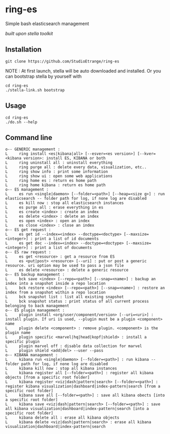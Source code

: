 # ring-es
Simple bash elasticsearch management

_built upon stella toolkit_

## Installation

	git clone https://github.com/StudioEtrange/ring-es

NOTE : At first launch, stella will be auto downloaded and installed. Or you can bootstrap stella by yourself with

	cd ring-es
	./stella-link.sh bootstrap

## Usage

	cd ring-es
	./do.sh --help


## Command line

	o-- GENERIC management :
	L     ring install <es|kibana|all> [--esver=<es version>] [--kver=<kibana version>: install ES, KIBANA or both
	L     ring uninstall all : uninstall everything
	L     ring purge all : delete every data, visualization, etc..
	L     ring show info : print some information
	L     ring show ui : open some web applications
	L     ring home es : return es home path
	L     ring home kibana : return es home path
	o-- ES management :
	L     es run <single|daemon> [--folder=<path>] [--heap=<size g>] : run elasticsearch -- folder path for log, if none log are disabled
	L     es kill now : stop all elasticsearch instances
	L     es purge all : erase everything in es
	L     es create <index> : create an index
	L     es delete <index> : delete an index
	L     es open <index> : open an index
	L     es close <index> : close an index
	o-- ES get request :
	L     es get id --index=<index> --doctype=<doctype> [--maxsize=<integer>] : print a list of id documents
	L     es get doc --index=<index> --doctype=<doctype> [--maxsize=<integer>] : print a list of documents
	o-- ES raw request :
	L     es get <resource> : get a resource from ES
	L     es <put|post> <resource> [--uri] : put or post a generic resource. uri option may be used to pass a json file
	L     es delete <resource> : delete a generic resource
	o-- ES backup management :
	L     bck save <index> [--repo=<path>] [--snap=<name>] : backup an index into a snapshot inside a repo location
	L     bck restore <index> [--repo=<path>] [--snap=<name>] : restore an index from a snapshot within a repo location
	L     bck snapshot list : list all existing snapshot
	L     bck snapshot status : print status of all current process belonging to back management
	o-- ES plugin management :
	L     plugin install <org/user/component/version> [--uri=<uri>] : install plugin. If uri is used, --plugin must be a plugin <component> name
	L     plugin delete <component> : remove plugin. <component> is the plugin name
	L     plugin specific <marvel|hq|head|kopf|shield> : install a specific plugin
	L     plugin marvel off : disable data collection for marvel
	L     plugin shield <add|del> --user --pass
	o-- KIBANA management :
	L     kibana run <single|daemon> [--folder=<path>] : run kibana -- folder path for log, if none log are disabled
	L     kibana kill now : stop all kibana instances
	L     kibana register all [--folder=<path>] : register all kibana objects [from a specific root folder]
	L     kibana register <viz|dash|pattern|search> [--folder=<path>] : register kibana visualization|dashboard|index-pattern|search [from a specific root folder]
	L     kibana save all [--folder=<path>] : save all kibana obects [into a specific root folder]
	L     kibana save <viz|dash|pattern|search> [--folder=<path>] : save all kibana visualization|dashboard|index-pattern|search [into a specific root folder]
	L     kibana delete all : erase all kibana objects
	L     kibana delete <viz|dash|pattern|search> : erase all kibana visualization|dashboard|index-pattern|search

